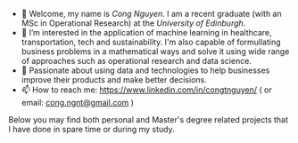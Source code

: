 - 👋 Welcome, my name is *Cong Nguyen*. I am a recent graduate (with an MSc in Operational Research) at the *University of Edinburgh*.
- 👀 I’m interested in the application of machine learning in healthcare, transportation, tech and sustainability. I'm also capable of formullating business problems in a mathematical ways and solve it using wide range of approaches such as operational research and data science. 
- 💞️ Passionate about using data and technologies to help businesses improve their products and make better decisions.
- 📫 How to reach me: https://www.linkedin.com/in/congtnguyen/ ( or email: cong.ngnt@gmail.com )

<!---
CongThNguyen/CongThNguyen is a ✨ special ✨ repository because its `README.md` (this file) appears on your GitHub profile.
You can click the Preview link to take a look at your changes.
--->

Below you may find both personal and Master's degree related projects that I have done in spare time or during my study.
